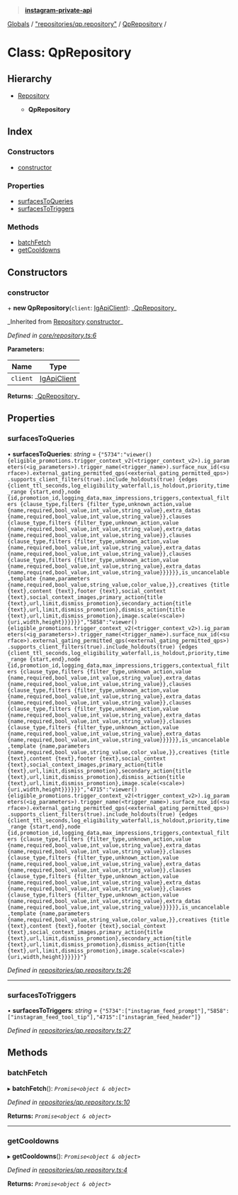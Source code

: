 > **[instagram-private-api](../README.md)**

[Globals](../README.md) / ["repositories/qp.repository"](../modules/_repositories_qp_repository_.md) / [QpRepository](_repositories_qp_repository_.qprepository.md) /

# Class: QpRepository

## Hierarchy

- [Repository](_core_repository_.repository.md)

  - **QpRepository**

## Index

### Constructors

- [constructor](_repositories_qp_repository_.qprepository.md#constructor)

### Properties

- [surfacesToQueries](_repositories_qp_repository_.qprepository.md#surfacestoqueries)
- [surfacesToTriggers](_repositories_qp_repository_.qprepository.md#surfacestotriggers)

### Methods

- [batchFetch](_repositories_qp_repository_.qprepository.md#batchfetch)
- [getCooldowns](_repositories_qp_repository_.qprepository.md#getcooldowns)

## Constructors

### constructor

\+ **new QpRepository**(`client`: [IgApiClient](_core_client_.igapiclient.md)): _[QpRepository](\_repositories_qp_repository_.qprepository.md)\_

_Inherited from [Repository](\_core_repository_.repository.md).[constructor](_core_repository_.repository.md#constructor)\_

_Defined in [core/repository.ts:6](https://github.com/realinstadude/instagram-private-api/blob/4ae8fec/src/core/repository.ts#L6)_

**Parameters:**

| Name     | Type                                        |
| -------- | ------------------------------------------- |
| `client` | [IgApiClient](_core_client_.igapiclient.md) |

**Returns:** _[QpRepository](\_repositories_qp_repository_.qprepository.md)\_

## Properties

### surfacesToQueries

• **surfacesToQueries**: _string_ = `{"5734":"viewer() {eligible_promotions.trigger_context_v2(<trigger_context_v2>).ig_parameters(<ig_parameters>).trigger_name(<trigger_name>).surface_nux_id(<surface>).external_gating_permitted_qps(<external_gating_permitted_qps>).supports_client_filters(true).include_holdouts(true) {edges {client_ttl_seconds,log_eligibility_waterfall,is_holdout,priority,time_range {start,end},node {id,promotion_id,logging_data,max_impressions,triggers,contextual_filters {clause_type,filters {filter_type,unknown_action,value {name,required,bool_value,int_value,string_value},extra_datas {name,required,bool_value,int_value,string_value}},clauses {clause_type,filters {filter_type,unknown_action,value {name,required,bool_value,int_value,string_value},extra_datas {name,required,bool_value,int_value,string_value}},clauses {clause_type,filters {filter_type,unknown_action,value {name,required,bool_value,int_value,string_value},extra_datas {name,required,bool_value,int_value,string_value}},clauses {clause_type,filters {filter_type,unknown_action,value {name,required,bool_value,int_value,string_value},extra_datas {name,required,bool_value,int_value,string_value}}}}}},is_uncancelable,template {name,parameters {name,required,bool_value,string_value,color_value,}},creatives {title {text},content {text},footer {text},social_context {text},social_context_images,primary_action{title {text},url,limit,dismiss_promotion},secondary_action{title {text},url,limit,dismiss_promotion},dismiss_action{title {text},url,limit,dismiss_promotion},image.scale(<scale>) {uri,width,height}}}}}}","5858":"viewer() {eligible_promotions.trigger_context_v2(<trigger_context_v2>).ig_parameters(<ig_parameters>).trigger_name(<trigger_name>).surface_nux_id(<surface>).external_gating_permitted_qps(<external_gating_permitted_qps>).supports_client_filters(true).include_holdouts(true) {edges {client_ttl_seconds,log_eligibility_waterfall,is_holdout,priority,time_range {start,end},node {id,promotion_id,logging_data,max_impressions,triggers,contextual_filters {clause_type,filters {filter_type,unknown_action,value {name,required,bool_value,int_value,string_value},extra_datas {name,required,bool_value,int_value,string_value}},clauses {clause_type,filters {filter_type,unknown_action,value {name,required,bool_value,int_value,string_value},extra_datas {name,required,bool_value,int_value,string_value}},clauses {clause_type,filters {filter_type,unknown_action,value {name,required,bool_value,int_value,string_value},extra_datas {name,required,bool_value,int_value,string_value}},clauses {clause_type,filters {filter_type,unknown_action,value {name,required,bool_value,int_value,string_value},extra_datas {name,required,bool_value,int_value,string_value}}}}}},is_uncancelable,template {name,parameters {name,required,bool_value,string_value,color_value,}},creatives {title {text},content {text},footer {text},social_context {text},social_context_images,primary_action{title {text},url,limit,dismiss_promotion},secondary_action{title {text},url,limit,dismiss_promotion},dismiss_action{title {text},url,limit,dismiss_promotion},image.scale(<scale>) {uri,width,height}}}}}}","4715":"viewer() {eligible_promotions.trigger_context_v2(<trigger_context_v2>).ig_parameters(<ig_parameters>).trigger_name(<trigger_name>).surface_nux_id(<surface>).external_gating_permitted_qps(<external_gating_permitted_qps>).supports_client_filters(true).include_holdouts(true) {edges {client_ttl_seconds,log_eligibility_waterfall,is_holdout,priority,time_range {start,end},node {id,promotion_id,logging_data,max_impressions,triggers,contextual_filters {clause_type,filters {filter_type,unknown_action,value {name,required,bool_value,int_value,string_value},extra_datas {name,required,bool_value,int_value,string_value}},clauses {clause_type,filters {filter_type,unknown_action,value {name,required,bool_value,int_value,string_value},extra_datas {name,required,bool_value,int_value,string_value}},clauses {clause_type,filters {filter_type,unknown_action,value {name,required,bool_value,int_value,string_value},extra_datas {name,required,bool_value,int_value,string_value}},clauses {clause_type,filters {filter_type,unknown_action,value {name,required,bool_value,int_value,string_value},extra_datas {name,required,bool_value,int_value,string_value}}}}}},is_uncancelable,template {name,parameters {name,required,bool_value,string_value,color_value,}},creatives {title {text},content {text},footer {text},social_context {text},social_context_images,primary_action{title {text},url,limit,dismiss_promotion},secondary_action{title {text},url,limit,dismiss_promotion},dismiss_action{title {text},url,limit,dismiss_promotion},image.scale(<scale>) {uri,width,height}}}}}}"}`

_Defined in [repositories/qp.repository.ts:26](https://github.com/realinstadude/instagram-private-api/blob/4ae8fec/src/repositories/qp.repository.ts#L26)_

---

### surfacesToTriggers

• **surfacesToTriggers**: _string_ = `{"5734":["instagram_feed_prompt"],"5858":["instagram_feed_tool_tip"],"4715":["instagram_feed_header"]}`

_Defined in [repositories/qp.repository.ts:27](https://github.com/realinstadude/instagram-private-api/blob/4ae8fec/src/repositories/qp.repository.ts#L27)_

## Methods

### batchFetch

▸ **batchFetch**(): _`Promise<object & object>`_

_Defined in [repositories/qp.repository.ts:10](https://github.com/realinstadude/instagram-private-api/blob/4ae8fec/src/repositories/qp.repository.ts#L10)_

**Returns:** _`Promise<object & object>`_

---

### getCooldowns

▸ **getCooldowns**(): _`Promise<object & object>`_

_Defined in [repositories/qp.repository.ts:4](https://github.com/realinstadude/instagram-private-api/blob/4ae8fec/src/repositories/qp.repository.ts#L4)_

**Returns:** _`Promise<object & object>`_
